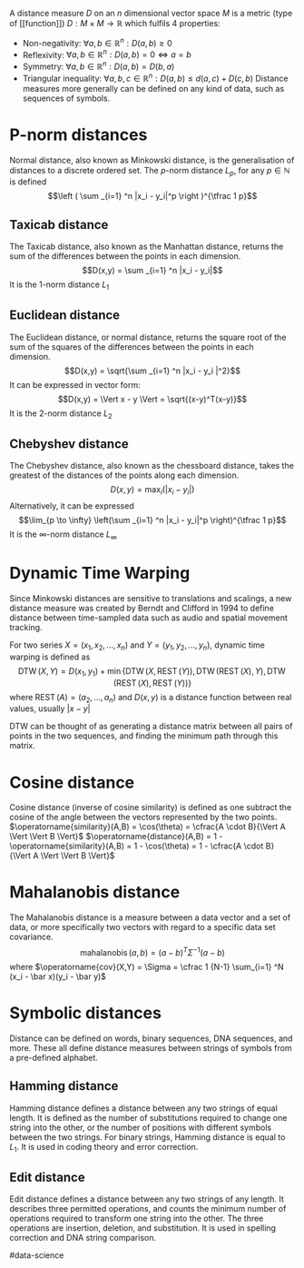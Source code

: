 A distance measure $D$ on an $n$ dimensional vector space $M$ is a metric (type of [[function]]) $D : M \times M \to \mathbb R$ which fulfils 4 properties:
- Non-negativity: $\forall a,b \in \mathbb R ^n : D(a,b) \ge 0$
- Reflexivity: $\forall a,b \in \mathbb R^n : D(a,b) = 0 \iff a=b$
- Symmetry: $\forall a,b \in \mathbb R^n: D(a,b) = D(b,a)$
- Triangular inequality: $\forall a,b,c \in \mathbb R^n: D(a,b) \le d(a,c) + D(c,b)$
Distance measures more generally can be defined on any kind of data, such as sequences of symbols.
# P-norm distances
Normal distance, also known as Minkowski distance, is the generalisation of distances to a discrete ordered set. The $p$-norm distance $L_p$, for any $p \in \mathbb N$ is defined $$\left ( \sum _{i=1} ^n |x_i - y_i|^p \right )^{\tfrac 1 p}$$
## Taxicab distance
The Taxicab distance, also known as the Manhattan distance, returns the sum of the differences between the points in each dimension.
$$D(x,y) = \sum _{i=1} ^n |x_i - y_i|$$
It is the $1$-norm distance $L_1$
## Euclidean distance
The Euclidean distance, or normal distance, returns the square root of the sum of the squares of the differences between the points in each dimension.
$$D(x,y) = \sqrt{\sum _{i=1} ^n |x_i - y_i |^2}$$
It can be expressed in vector form: 
$$D(x,y) = \Vert x - y \Vert = \sqrt{(x-y)^T(x-y)}$$
It is the $2$-norm distance $L_2$
## Chebyshev distance
The Chebyshev distance, also known as the chessboard distance, takes the greatest of the distances of the points along each dimension.
$$D(x,y) = \max _i (|x_i - y_i|)$$
Alternatively, it can be expressed $$\lim_{p \to \infty} \left(\sum _{i=1} ^n |x_i - y_i|^p \right)^{\tfrac 1 p}$$
It is the $\infty$-norm distance $L_\infty$

# Dynamic Time Warping
Since Minkowski distances are sensitive to translations and scalings, a new distance measure was created  by Berndt and Clifford in 1994 to define distance between time-sampled data such as audio and spatial movement tracking.

For two series $X = (x_1, x_2, \dots, x_n)$ and $Y = (y_1, y_2, \dots, y_n)$, dynamic time warping is defined as $$\operatorname{DTW} (X,Y) = D(x_1,y_1) + \min\{\operatorname{DTW}(X, \operatorname{REST}(Y)), \operatorname{DTW}(\operatorname{REST}(X), Y), \operatorname{DTW}(\operatorname{REST}(X), \operatorname{REST}(Y))\}$$where $\operatorname{REST}(A) = (a_2, \dots, a_n)$ and $D(x,y)$ is a distance function between real values, usually $|x-y|$

DTW can be thought of as generating a distance matrix between all pairs of points in the two sequences, and finding the minimum path through this matrix.

# Cosine distance
Cosine distance (inverse of cosine similarity) is defined as one subtract the cosine of the angle between the vectors represented by the two points.
$\operatorname{similarity}(A,B) = \cos(\theta) = \cfrac{A \cdot B}{\Vert A \Vert \Vert B \Vert}$
$\operatorname{distance}(A,B) = 1 - \operatorname{similarity}(A,B) = 1 - \cos(\theta) = 1 - \cfrac{A \cdot B}{\Vert A \Vert \Vert B \Vert}$

# Mahalanobis distance
The Mahalanobis distance is a measure between a data vector and a set of data, or more specifically two vectors with regard to a specific data set covariance. 
$$\operatorname{mahalanobis}(a,b) = (a-b)^T \Sigma ^{-1}(a-b)$$ where $\operatorname{cov}(X,Y) = \Sigma = \cfrac 1 {N-1} \sum_{i=1} ^N (x_i - \bar x)(y_i - \bar y)$

# Symbolic distances
Distance can be defined on words, binary sequences, DNA sequences, and more. These all define distance measures between strings of symbols from a pre-defined alphabet.
## Hamming distance
Hamming distance defines a distance between any two strings of equal length.
It is defined as the number of substitutions required to change one string into the other, or the number of positions with different symbols between the two strings.
For binary strings, Hamming distance is equal to $L_1$. 
It is used in coding theory and error correction.
## Edit distance
Edit distance defines a distance between any two strings of any length. It describes three permitted operations, and counts the minimum number of operations required to transform one string into the other. The three operations are insertion, deletion, and substitution. 
It is used in spelling correction and DNA string comparison.


#data-science
